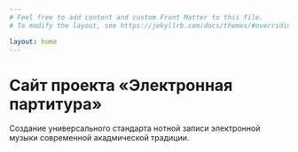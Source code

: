```yaml
---
# Feel free to add content and custom Front Matter to this file.
# To modify the layout, see https://jekyllrb.com/docs/themes/#overriding-theme-defaults

layout: home
---
```


# Сайт проекта «Электронная партитура»

Создание универсального стандарта нотной записи электронной музыки современной акадмической традиции.
